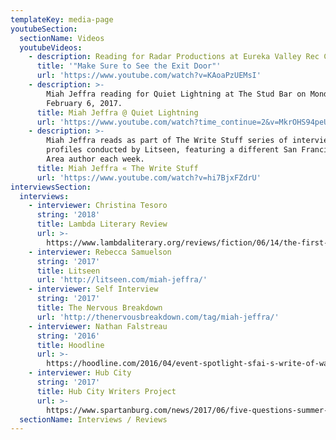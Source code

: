```yaml
---
templateKey: media-page
youtubeSection:
  sectionName: Videos
  youtubeVideos:
    - description: Reading for Radar Productions at Eureka Valley Rec Center
      title: '"Make Sure to See the Exit Door"'
      url: 'https://www.youtube.com/watch?v=KAoaPzUEMsI'
    - description: >-
        Miah Jeffra reading for Quiet Lightning at The Stud Bar on Monday,
        February 6, 2017.
      title: Miah Jeffra @ Quiet Lightning
      url: 'https://www.youtube.com/watch?time_continue=2&v=MkrOHS94peU'
    - description: >-
        Miah Jeffra reads as part of The Write Stuff series of interview
        profiles conducted by Litseen, featuring a different San Francisco/Bay
        Area author each week.
      title: Miah Jeffra « The Write Stuff
      url: 'https://www.youtube.com/watch?v=hi7BjxFZdrU'
interviewsSection:
  interviews:
    - interviewer: Christina Tesoro
      string: '2018'
      title: Lambda Literary Review
      url: >-
        https://www.lambdaliterary.org/reviews/fiction/06/14/the-first-church-of-whats-happening-by-miah-jeffra/
    - interviewer: Rebecca Samuelson
      string: '2017'
      title: Litseen
      url: 'http://litseen.com/miah-jeffra/'
    - interviewer: Self Interview
      string: '2017'
      title: The Nervous Breakdown
      url: 'http://thenervousbreakdown.com/tag/miah-jeffra/'
    - interviewer: Nathan Falstreau
      string: '2016'
      title: Hoodline
      url: >-
        https://hoodline.com/2016/04/event-spotlight-sfai-s-write-of-way-literary-festival-features-students-small-press
    - interviewer: Hub City
      string: '2017'
      title: Hub City Writers Project
      url: >-
        https://www.spartanburg.com/news/2017/06/five-questions-summer-2017-writer-residence-miah-jeffra/
  sectionName: Interviews / Reviews
---
```


